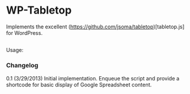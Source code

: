 # WP-Tabletop

Implements the excellent (https://github.com/jsoma/tabletop)[tabletop.js] for WordPress.

##

Usage:

### Changelog

0.1 (3/29/2013) Initial implementation. Enqueue the script and provide a shortcode for basic display of Google Spreadsheet content.